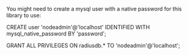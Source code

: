 You might need to create a mysql user with a native password for this library to use:

CREATE user 'nodeadmin'@'localhost' IDENTIFIED WITH mysql_native_password BY 'password';

GRANT ALL PRIVILEGES ON radiusdb.* TO 'nodeadmin'@'localhost';